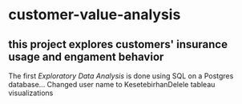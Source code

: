 # customer-value-analysis

## this project explores customers' insurance usage and engament behavior 

The first *Exploratory Data Analysis* is done using SQL on a Postgres database...
Changed user name to KesetebirhanDelele
tableau visualizations
